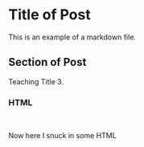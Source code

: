 
<!--- Teaching Title 3 -->

# Title of Post
This is an example of a markdown file.  

## Section of Post
Teaching Title 3.

### HTML
<br>
<div>
  <p>Now here I snuck in some HTML</p>
</div>
